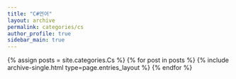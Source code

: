 ```yaml
---
title: "C#언어"
layout: archive
permalink: categories/cs
author_profile: true
sidebar_main: true
---
```



{% assign posts = site.categories.Cs %}
{% for post in posts %} {% include archive-single.html type=page.entries_layout %} {% endfor %}